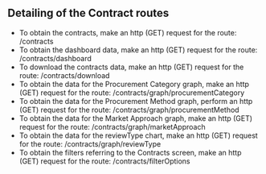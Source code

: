 ## Detailing of the Contract routes

- To obtain the contracts, make an http (GET) request for the route: /contracts
- To obtain the dashboard data, make an http (GET) request for the route: /contracts/dashboard
- To download the contracts data, make an http (GET) request for the route: /contracts/download
- To obtain the data for the Procurement Category graph, make an http (GET) request for the route: /contracts/graph/procurementCategory
- To obtain the data for the Procurement Method graph, perform an http (GET) request for the route: /contracts/graph/procurementMethod
- To obtain the data for the Market Approach graph, make an http (GET) request for the route: /contracts/graph/marketApproach
- To obtain the data for the reviewType chart, make an http (GET) request for the route: /contracts/graph/reviewType
- To obtain the filters referring to the Contracts screen, make an http (GET) request for the route: /contracts/filterOptions